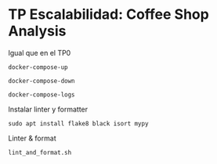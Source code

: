 # TP Escalabilidad: Coffee Shop Analysis

Igual que en el TP0

`
docker-compose-up
`

`
docker-compose-down
`

`
docker-compose-logs
`

Instalar linter y formatter

`
sudo apt install flake8 black isort mypy
`

Linter & format

`
lint_and_format.sh
`
